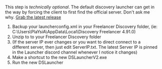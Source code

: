 This step is *technically optional*. The default discovery launcher can get in the way by forcing the client to first find the official server. Don't ask me why.
[Grab the latest release](https://github.com/brac3r/PlaYsiADiscoLauncher/releases)
1. Backup your launcherconfig.xml in your Freelancer Discovery folder, (ie: C:\Users\PlaYsiA\AppData\Local\Discovery Freelancer 4.91.0)
2. Unzip to to your Freelancer Discovery folder
3. (If the server IP ever changes or you want to direct connect to a different server, then just edit ServerIP.txt. The latest Server IP is pinned in the Launcher discord channel whenever I notice it changes)
4. Make a shortcut to the new DSLauncherV2.exe
5. Run the new DSLauncher